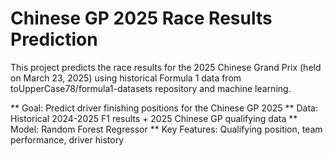 # Chinese GP 2025 Race Results Prediction

This project predicts the race results for the 2025 Chinese Grand Prix (held on March 23, 2025) using historical Formula 1  data from toUpperCase78/formula1-datasets repository and machine learning. 

**  Goal: Predict driver finishing positions for the Chinese GP 2025
**  Data: Historical 2024-2025 F1 results + 2025 Chinese GP qualifying data
**  Model: Random Forest Regressor
**  Key Features: Qualifying position, team performance, driver history
